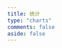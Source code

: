 ```yaml
---
title: 统计
type: "charts"
comments: false
aside: false
---
```


<script src="https://lib.baomitu.com/echarts/4.9.0-rc.1/echarts.min.js"></script>

<!-- 文章发布时间统计图 --> <!-- 2020-02是从2020年2月开始计算 -->
<div id="posts-chart" data-start="2020-02" style="border-radius: 8px; height: 300px; padding: 10px;"></div>
<!-- 文章标签统计图 --> <!-- data-length="10" 是显示的标签数量 -->
<div id="tags-chart" data-length="10" style="border-radius: 8px; height: 300px; padding: 10px;"></div>
<!-- 文章分类统计图 -->
<div id="categories-chart" data-parent="true" style="border-radius: 8px; height: 300px; padding: 10px;"></div>